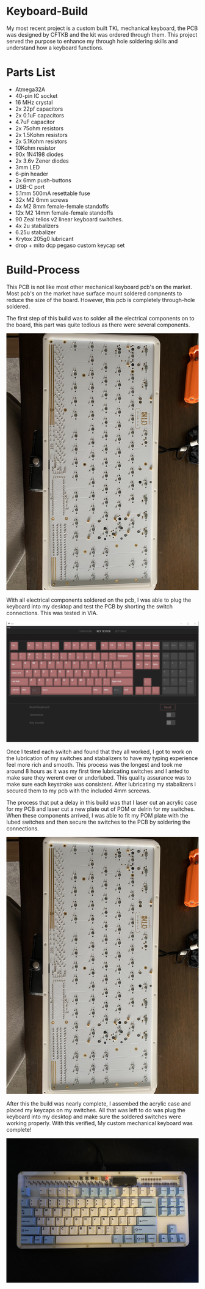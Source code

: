 # Keyboard-Build
My most recent project is a custom built TKL mechanical keyboard, the PCB was designed by CFTKB and the kit was ordered through them. This project served the purpose to enhance my through hole soldering skills and understand how a keyboard functions. 

# Parts List #
- Atmega32A
- 40-pin IC socket
- 16 MHz crystal 
- 2x 22pf capacitors
- 2x 0.1uF capacitors
- 4.7uF capacitor
- 2x 75ohm resistors
- 2x 1.5Kohm resistors
- 2x 5.1Kohm resistors
- 10Kohm resistor 
- 90x 1N4198 diodes
- 2x 3.6v Zener diodes
- 3mm LED
- 6-pin header
- 2x 6mm push-buttons
- USB-C port 
- 5.1mm 500mA resettable fuse 
- 32x M2 6mm screws
- 4x M2 8mm female-female standoffs
- 12x M2 14mm female-female standoffs
- 90 Zeal telios v2 linear keyboard switches. 
- 4x 2u stabalizers
- 6.25u stabalizer
- Krytox 205g0 lubricant
- drop + mito dcp pegaso custom keycap set

# Build-Process # 
This PCB is not like most other mechanical keyboard pcb's on the market. Most pcb's on the market have surface mount soldered compnents to reduce the size of the board. However, this pcb is completely through-hole soldered. 

The first step of this build was to solder all the electrical components on to the board, this part was quite tedious as there were several components.

![](keeb3.jpg)

With all electrical components soldered on the pcb, I was able to plug the keyboard into my desktop and test the PCB by shorting the switch connections. This was tested in VIA.

![](via-test.png)

Once I tested each switch and found that they all worked, I got to work on the lubrication of my switches and stabalizers to have my typing experience feel more rich and smooth. This process was the longest and took me around 8 hours as it was my first time lubricating switches and I anted to make sure they werent over or underlubed. This quality assurance was to make sure each keystroke was consistent. After lubricating my stabalizers i secured them to my pcb with the included 4mm screews. 

The process that put a delay in this build was that I laser cut an acrylic case for my PCB and laser cut a new plate out of POM or delrin for my switches. When these components arrived, I was able to fit my POM plate with the lubed switches and then secure the switches to the PCB by soldering the connections. 

![](keeb3.jpg)

After this the build was nearly complete, I assembed the acrylic case and placed my keycaps on my switches. All that  was left to do was plug the keyboard into my desktop and make sure the soldered switches were working properly. With this verified, My custom mechanical keyboard was complete! 

![](keeb4.jpg)

